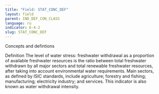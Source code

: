 ```yaml
---
title: "Field: STAT_CONC_DEF"
layout: field
parent: IND_DEF_CON_CLASS
language: ru
indicator: 6-4-2
slug: STAT_CONC_DEF
---
```

Concepts and defintions

Definition
The level of water stress: freshwater withdrawal as a proportion of available freshwater resources is the ratio between total freshwater withdrawn by all major sectors and total renewable freshwater resources, after taking into account environmental water requirements. Main sectors, as defined by ISIC standards, include agriculture; forestry and fishing; manufacturing; electricity industry; and services. This indicator is also known as water withdrawal intensity.